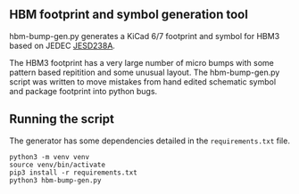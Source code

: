 ## HBM footprint and symbol generation tool

hbm-bump-gen.py generates a KiCad 6/7 footprint and symbol 
for HBM3 based on JEDEC [JESD238A](https://www.jedec.org/standards-documents/docs/jesd238a).

The HBM3 footprint has a very large number of micro bumps with some
pattern based repitition and some unusual layout. The hbm-bump-gen.py 
script was written to move mistakes from hand edited schematic
symbol and package footprint into python bugs. 

## Running the script

The generator has some dependencies detailed in the `requirements.txt` file. 

    python3 -m venv venv
    source venv/bin/activate
    pip3 install -r requirements.txt
    python3 hbm-bump-gen.py